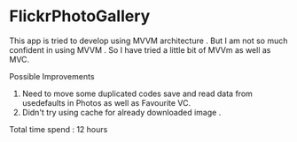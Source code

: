# FlickrPhotoGallery
This app is tried to develop using MVVM architecture . But I am not so much confident in using MVVM . So I have tried a little bit of MVVm as well as MVC.

Possible Improvements

1. Need to move some duplicated codes save and read data from usedefaults in Photos as well as Favourite VC.
2. Didn't try using cache for already downloaded image . 

Total time spend : 12 hours
